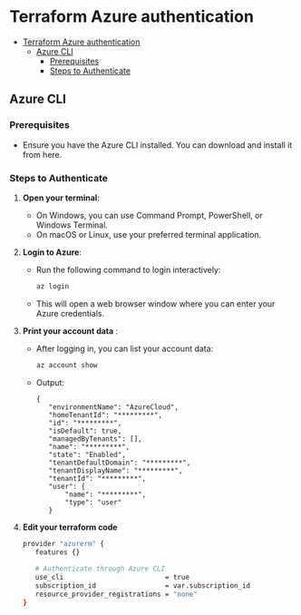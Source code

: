 # Terraform Azure authentication

- [Terraform Azure authentication](#terraform-azure-authentication)
  - [Azure CLI](#azure-cli)
    - [Prerequisites](#prerequisites)
    - [Steps to Authenticate](#steps-to-authenticate)

## Azure CLI

### Prerequisites

- Ensure you have the Azure CLI installed. You can download and install it from here.

### Steps to Authenticate

1. **Open your terminal**:
   - On Windows, you can use Command Prompt, PowerShell, or Windows Terminal.
   - On macOS or Linux, use your preferred terminal application.

2. **Login to Azure**:
   - Run the following command to login interactively:

     ```sh
     az login
     ```

   - This will open a web browser window where you can enter your Azure credentials.

3. **Print your account data** :
   - After logging in, you can list your account data:

     ```sh
     az account show
     ```

   - Output:

     ```text
     {
        "environmentName": "AzureCloud",
        "homeTenantId": "*********",
        "id": "*********",
        "isDefault": true,
        "managedByTenants": [],
        "name": "*********",
        "state": "Enabled",
        "tenantDefaultDomain": "*********",
        "tenantDisplayName": "*********",
        "tenantId": "*********",
        "user": {
            "name": "*********",
            "type": "user"
        }
     ```

4. **Edit your terraform code**

     ```sh
    provider "azurerm" {
        features {}
        
        # Authenticate through Azure CLI
        use_cli                         = true
        subscription_id                 = var.subscription_id
        resource_provider_registrations = "none"
    }

     ```
